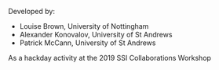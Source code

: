 Developed by:

- Louise Brown, University of Nottingham
- Alexander Konovalov, University of St Andrews
- Patrick McCann, University of St Andrews

As a hackday activity at the 2019 SSI Collaborations Workshop
